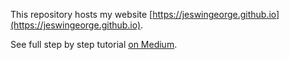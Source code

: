 
This repository hosts my website [https://jeswingeorge.github.io](https://jeswingeorge.github.io).


See full step by step tutorial [on Medium](https://medium.com/@evanca/set-up-your-portfolio-website-in-less-than-10-minutes-with-github-pages-d0efa8ff56fd).

